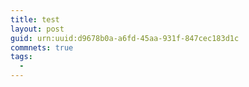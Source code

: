 ```yaml
---
title: test
layout: post
guid: urn:uuid:d9678b0a-a6fd-45aa-931f-847cec183d1c
commnets: true
tags:
  - 
---
```



